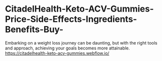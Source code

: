# CitadelHealth-Keto-ACV-Gummies-Price-Side-Effects-Ingredients-Benefits-Buy-
Embarking on a weight loss journey can be daunting, but with the right tools and approach, achieving your goals becomes more attainable. https://citadelhealth-keto-acv-gummies.webflow.io/
